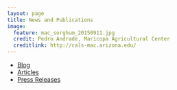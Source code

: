 ```yaml
---
layout: page
title: News and Publications
image:
  feature: mac_sorghum_20150911.jpg
  credit: Pedro Andrade, Maricopa Agricultural Center
  creditlink: http://cals-mac.arizona.edu/
---
```


* [Blog](/blog)
* [Articles](/articles)
* [Press Releases](/press)


